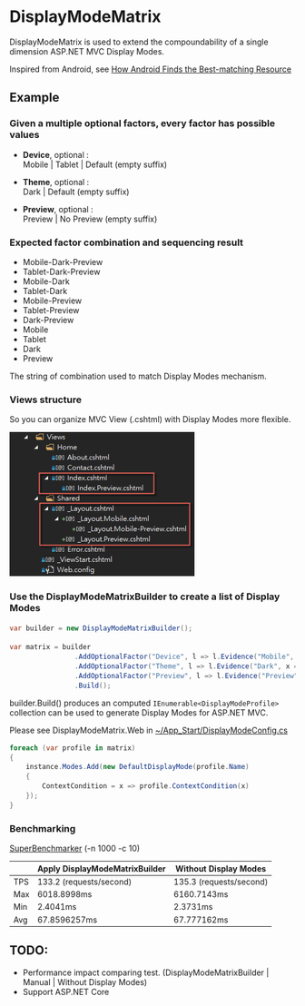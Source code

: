 # DisplayModeMatrix

DisplayModeMatrix is used to extend the compoundability of a single dimension ASP.NET MVC Display Modes.

Inspired from Android, see [How Android Finds the Best-matching Resource](https://developer.android.com/guide/topics/resources/providing-resources.html#BestMatch)

## Example

### Given a multiple optional factors, every factor has possible values

- **Device**, optional :  
  Mobile | Tablet | Default (empty suffix)

- **Theme**, optional :  
  Dark | Default (empty suffix)

- **Preview**, optional :  
  Preview | No Preview (empty suffix)

### Expected factor combination and sequencing result

- Mobile-Dark-Preview
- Tablet-Dark-Preview
- Mobile-Dark
- Tablet-Dark
- Mobile-Preview
- Tablet-Preview
- Dark-Preview
- Mobile
- Tablet
- Dark
- Preview

The string of combination used to match Display Modes mechanism.

### Views structure

So you can organize MVC View (.cshtml) with Display Modes more flexible.

![Views structure](screenshot/views-structure.png)

### Use the DisplayModeMatrixBuilder to create a list of Display Modes

```csharp
var builder = new DisplayModeMatrixBuilder();

var matrix = builder
                .AddOptionalFactor("Device", l => l.Evidence("Mobile", x => IsMobile(x)).Evidence("Tablet", x => IsTablet(x)))
                .AddOptionalFactor("Theme", l => l.Evidence("Dark", x => CurrentTheme(x) == "dark"))
                .AddOptionalFactor("Preview", l => l.Evidence("Preview", x => IsPreview(x)))
                .Build();
```

builder.Build() produces an computed `IEnumerable<DisplayModeProfile>` collection can be used to generate Display Modes for ASP.NET MVC. 

Please see DisplayModeMatrix.Web in [~/App_Start/DisplayModeConfig.cs](DisplayModeMatrix.Web/App_Start/DisplayModeConfig.cs)

```csharp
foreach (var profile in matrix)
{
    instance.Modes.Add(new DefaultDisplayMode(profile.Name)
    {
        ContextCondition = x => profile.ContextCondition(x)
    });
}
```

### Benchmarking

[SuperBenchmarker](https://github.com/aliostad/SuperBenchmarker) (-n 1000 -c 10)

|                     | Apply DisplayModeMatrixBuilder |     Without Display Modes     |
|---------------------|--------------------------------|-------------------------------|
| TPS                 | 133.2 (requests/second)        | 135.3 (requests/second)       |
| Max                 | 6018.8998ms                    | 6160.7143ms                   |
| Min                 | 2.4041ms                       | 2.3731ms                      |
| Avg                 | 67.8596257ms                   | 67.777162ms                   |

## TODO:

- Performance impact comparing test. (DisplayModeMatrixBuilder | Manual | Without Display Modes)
- Support ASP.NET Core 
